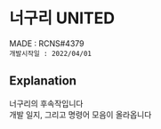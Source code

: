 # 너구리 UNITED
MADE : RCNS#4379<br/>
`개발시작일 : 2022/04/01`


## Explanation
너구리의 후속작입니다<br/>
개발 일지, 그리고 명령어 모음이 올라옵니다
